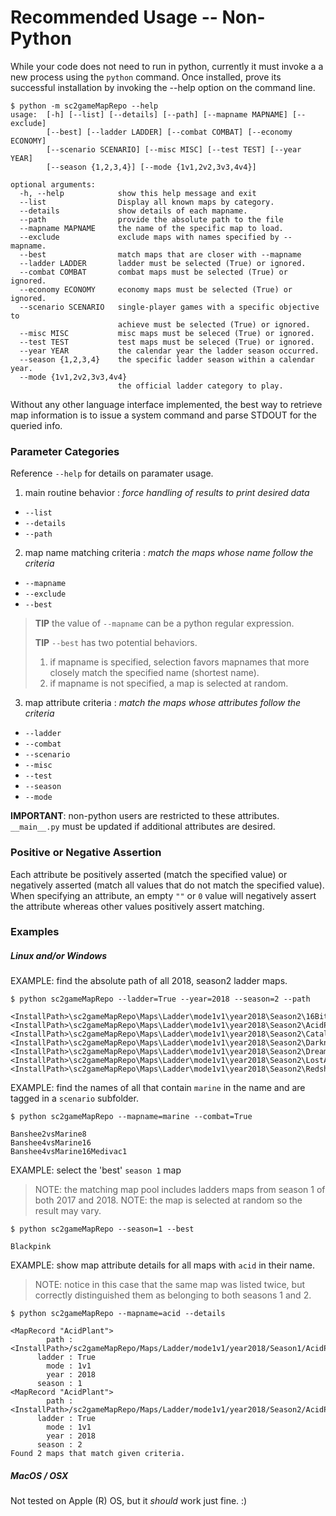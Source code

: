
# Recommended Usage -- Non-Python

While your code does not need to run in python, currently it must invoke a
a new process using the `python` command.  Once installed, prove its successful
installation by invoking the --help option on the command line.

```shell
$ python -m sc2gameMapRepo --help
usage:  [-h] [--list] [--details] [--path] [--mapname MAPNAME] [--exclude]
        [--best] [--ladder LADDER] [--combat COMBAT] [--economy ECONOMY]
        [--scenario SCENARIO] [--misc MISC] [--test TEST] [--year YEAR]
        [--season {1,2,3,4}] [--mode {1v1,2v2,3v3,4v4}]
```
```
optional arguments:
  -h, --help            show this help message and exit
  --list                Display all known maps by category.
  --details             show details of each mapname.
  --path                provide the absolute path to the file
  --mapname MAPNAME     the name of the specific map to load.
  --exclude             exclude maps with names specified by --mapname.
  --best                match maps that are closer with --mapname
  --ladder LADDER       ladder must be selected (True) or ignored.
  --combat COMBAT       combat maps must be selected (True) or ignored.
  --economy ECONOMY     economy maps must be selected (True) or ignored.
  --scenario SCENARIO   single-player games with a specific objective to
                        achieve must be selected (True) or ignored.
  --misc MISC           misc maps must be seleced (True) or ignored.
  --test TEST           test maps must be seleced (True) or ignored.
  --year YEAR           the calendar year the ladder season occurred.
  --season {1,2,3,4}    the specific ladder season within a calendar year.
  --mode {1v1,2v2,3v3,4v4}
                        the official ladder category to play.
```

Without any other language interface implemented, the best way to retrieve map
information is to issue a system command and parse STDOUT for the queried info.

### Parameter Categories

Reference `--help` for details on paramater usage.

1. main routine behavior : _force handling of results to print desired data_
* `--list`
* `--details`
* `--path`

2. map name matching criteria : _match the maps whose name follow the criteria_
* `--mapname`
* `--exclude`
* `--best`

> **TIP** the value of `--mapname` can be a python regular expression.
> 
> **TIP** `--best` has two potential behaviors.
> 1. if mapname is specified, selection favors mapnames that more closely match the specified name (shortest name).
> 2. if mapname is not specified, a map is selected at random.

3. map attribute criteria : _match the maps whose attributes follow the criteria_
* `--ladder`
* `--combat`
* `--scenario`
* `--misc`
* `--test`
* `--season`
* `--mode`

**IMPORTANT**: non-python users are restricted to these attributes.  `__main__.py`
must be updated if additional attributes are desired.

### Positive or Negative Assertion

Each attribute be positively asserted (match the specified value) or negatively
asserted (match all values that do not match the specified value).  When
specifying an attribute, an empty `""` or `0` value will negatively assert
the attribute whereas other values positively assert matching.

### Examples

##### Linux and/or Windows

EXAMPLE: find the absolute path of all 2018, season2 ladder maps. 
```shell
$ python sc2gameMapRepo --ladder=True --year=2018 --season=2 --path
```
```
<InstallPath>\sc2gameMapRepo\Maps\Ladder\mode1v1\year2018\Season2\16BitLE.SC2Map
<InstallPath>\sc2gameMapRepo\Maps\Ladder\mode1v1\year2018\Season2\AcidPlantLE.SC2Map
<InstallPath>\sc2gameMapRepo\Maps\Ladder\mode1v1\year2018\Season2\CatalystLE.SC2Map
<InstallPath>\sc2gameMapRepo\Maps\Ladder\mode1v1\year2018\Season2\DarknessSanctuaryLE.SC2Map
<InstallPath>\sc2gameMapRepo\Maps\Ladder\mode1v1\year2018\Season2\DreamcatcherLE.SC2Map
<InstallPath>\sc2gameMapRepo\Maps\Ladder\mode1v1\year2018\Season2\LostAndFoundLE.SC2Map
<InstallPath>\sc2gameMapRepo\Maps\Ladder\mode1v1\year2018\Season2\RedshiftLE.SC2Map
```

EXAMPLE: find the names of all that contain `marine` in the name and are tagged
in a `scenario` subfolder.
```shell
$ python sc2gameMapRepo --mapname=marine --combat=True
```
```
Banshee2vsMarine8
Banshee4vsMarine16
Banshee4vsMarine16Medivac1
```

EXAMPLE: select the 'best' `season 1` map
> NOTE: the matching map pool includes ladders maps from season 1 of both 2017 and 2018.
> NOTE: the map is selected at random so the result may vary.
```shell
$ python sc2gameMapRepo --season=1 --best
```
```
Blackpink
```

EXAMPLE: show map attribute details for all maps with `acid` in their name.
> NOTE: notice in this case that the same map was listed twice, but correctly
> distinguished them as belonging to both seasons 1 and 2.
```shell
$ python sc2gameMapRepo --mapname=acid --details
```
```
<MapRecord "AcidPlant">
        path : <InstallPath>/sc2gameMapRepo/Maps/Ladder/mode1v1/year2018/Season1/AcidPlantLE.SC2Map
      ladder : True
        mode : 1v1
        year : 2018
      season : 1
<MapRecord "AcidPlant">
        path : <InstallPath>/sc2gameMapRepo/Maps/Ladder/mode1v1/year2018/Season2/AcidPlantLE.SC2Map
      ladder : True
        mode : 1v1
        year : 2018
      season : 2
Found 2 maps that match given criteria.
```

##### MacOS / OSX

Not tested on Apple (R) OS, but it *should* work just fine. :)
